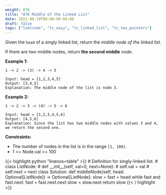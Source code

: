 ```yaml
---
weight: 876
title: "876 Middle of the Linked List"
date: 2021-09-19T00:00:00-04:00
draft: false
tags: ["leetcode", "lc_easy", "lc_linked_list", "lc_two_pointers"]
---
```


Given the `head` of a singly linked list, return the _middle node of the linked list_.

If there are two middle nodes, return **the second middle** node.

**Example 1:**
```
1 -> 2 -> (3) -> 4 -> 5

Input: head = [1,2,3,4,5]
Output: [3,4,5]
Explanation: The middle node of the list is node 3.
```

**Example 2:**
```
1 -> 2 -> 3 -> (4) -> 5 -> 6

Input: head = [1,2,3,4,5,6]
Output: [4,5,6]
Explanation: Since the list has two middle nodes with values 3 and 4, we return the second one.
```

**Constraints:**
- The number of nodes in the list is in the range `[1, 100]`.
- 1 <= Node.val <= 100

<div class="tabs"></div>
<div class="tab-content">
<div id="python" class="lang">
{{< highlight python "linenos=table" >}}
# Definition for singly-linked list.
# class ListNode:
#     def __init__(self, val=0, next=None):
#         self.val = val
#         self.next = next
class Solution:
    def middleNode(self, head: Optional[ListNode]) -> Optional[ListNode]:
        slow = fast = head
        while fast and fast.next:
            fast = fast.next.next
            slow = slow.next
        return slow
{{< / highlight >}}
</div>
</div>
